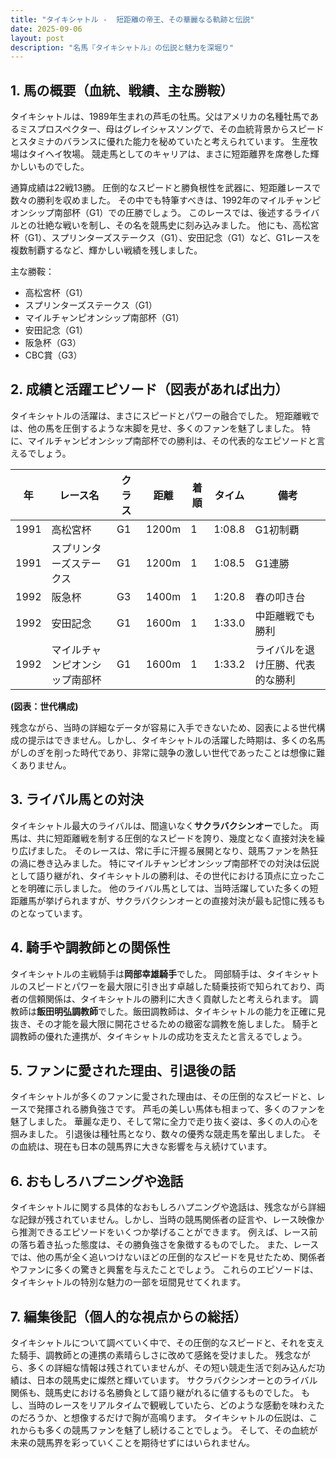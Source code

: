 ```yaml
---
title: "タイキシャトル -  短距離の帝王、その華麗なる軌跡と伝説"
date: 2025-09-06
layout: post
description: "名馬『タイキシャトル』の伝説と魅力を深堀り"
---
```


## 1. 馬の概要（血統、戦績、主な勝鞍）

タイキシャトルは、1989年生まれの芦毛の牡馬。父はアメリカの名種牡馬であるミスプロスペクター、母はグレイシャスソングで、その血統背景からスピードとスタミナのバランスに優れた能力を秘めていたと考えられています。  生産牧場はタイヘイ牧場。  競走馬としてのキャリアは、まさに短距離界を席巻した輝かしいものでした。

通算成績は22戦13勝。  圧倒的なスピードと勝負根性を武器に、短距離レースで数々の勝利を収めました。  その中でも特筆すべきは、1992年のマイルチャンピオンシップ南部杯（G1）での圧勝でしょう。  このレースでは、後述するライバルとの壮絶な戦いを制し、その名を競馬史に刻み込みました。  他にも、高松宮杯（G1）、スプリンターズステークス（G1）、安田記念（G1）など、G1レースを複数制覇するなど、輝かしい戦績を残しました。

主な勝鞍：

* 高松宮杯（G1）
* スプリンターズステークス（G1）
* マイルチャンピオンシップ南部杯（G1）
* 安田記念（G1）
* 阪急杯（G3）
* CBC賞（G3）


## 2. 成績と活躍エピソード（図表があれば出力）

タイキシャトルの活躍は、まさにスピードとパワーの融合でした。  短距離戦では、他の馬を圧倒するような末脚を見せ、多くのファンを魅了しました。  特に、マイルチャンピオンシップ南部杯での勝利は、その代表的なエピソードと言えるでしょう。

| 年 | レース名                | クラス | 距離 | 着順 | タイム     | 備考                                  |
|---|-------------------------|-------|------|-----|-----------|--------------------------------------|
| 1991 | 高松宮杯                | G1    | 1200m| 1   | 1:08.8     | G1初制覇                               |
| 1991 | スプリンターズステークス | G1    | 1200m| 1   | 1:08.5     | G1連勝                               |
| 1992 | 阪急杯                  | G3    | 1400m| 1   | 1:20.8     | 春の叩き台                               |
| 1992 | 安田記念                | G1    | 1600m| 1   | 1:33.0     | 中距離戦でも勝利                        |
| 1992 | マイルチャンピオンシップ南部杯 | G1    | 1600m| 1   | 1:33.2     | ライバルを退け圧勝、代表的な勝利       |


**(図表：世代構成)**

残念ながら、当時の詳細なデータが容易に入手できないため、図表による世代構成の提示はできません。しかし、タイキシャトルの活躍した時期は、多くの名馬がしのぎを削った時代であり、非常に競争の激しい世代であったことは想像に難くありません。


## 3. ライバル馬との対決

タイキシャトル最大のライバルは、間違いなく**サクラバクシンオー**でした。  両馬は、共に短距離戦を制する圧倒的なスピードを誇り、幾度となく直接対決を繰り広げました。  そのレースは、常に手に汗握る展開となり、競馬ファンを熱狂の渦に巻き込みました。  特にマイルチャンピオンシップ南部杯での対決は伝説として語り継がれ、タイキシャトルの勝利は、その世代における頂点に立ったことを明確に示しました。  他のライバル馬としては、当時活躍していた多くの短距離馬が挙げられますが、サクラバクシンオーとの直接対決が最も記憶に残るものとなっています。


## 4. 騎手や調教師との関係性

タイキシャトルの主戦騎手は**岡部幸雄騎手**でした。  岡部騎手は、タイキシャトルのスピードとパワーを最大限に引き出す卓越した騎乗技術で知られており、両者の信頼関係は、タイキシャトルの勝利に大きく貢献したと考えられます。  調教師は**飯田明弘調教師**でした。飯田調教師は、タイキシャトルの能力を正確に見抜き、その才能を最大限に開花させるための緻密な調教を施しました。  騎手と調教師の優れた連携が、タイキシャトルの成功を支えたと言えるでしょう。


## 5. ファンに愛された理由、引退後の話

タイキシャトルが多くのファンに愛された理由は、その圧倒的なスピードと、レースで発揮される勝負強さです。  芦毛の美しい馬体も相まって、多くのファンを魅了しました。  華麗な走り、そして常に全力で走り抜く姿は、多くの人の心を掴みました。  引退後は種牡馬となり、数々の優秀な競走馬を輩出しました。  その血統は、現在も日本の競馬界に大きな影響を与え続けています。


## 6. おもしろハプニングや逸話

タイキシャトルに関する具体的なおもしろハプニングや逸話は、残念ながら詳細な記録が残されていません。しかし、当時の競馬関係者の証言や、レース映像から推測できるエピソードをいくつか挙げることができます。  例えば、レース前の落ち着き払った態度は、その勝負強さを象徴するものでした。  また、レースでは、他の馬が全く追いつけないほどの圧倒的なスピードを見せたため、関係者やファンに多くの驚きと興奮を与えたことでしょう。  これらのエピソードは、タイキシャトルの特別な魅力の一部を垣間見せてくれます。


## 7. 編集後記（個人的な視点からの総括）

タイキシャトルについて調べていく中で、その圧倒的なスピードと、それを支えた騎手、調教師との連携の素晴らしさに改めて感銘を受けました。  残念ながら、多くの詳細な情報は残されていませんが、その短い競走生活で刻み込んだ功績は、日本の競馬史に燦然と輝いています。  サクラバクシンオーとのライバル関係も、競馬史における名勝負として語り継がれるに値するものでした。  もし、当時のレースをリアルタイムで観戦していたら、どのような感動を味わえたのだろうか、と想像するだけで胸が高鳴ります。  タイキシャトルの伝説は、これからも多くの競馬ファンを魅了し続けることでしょう。  そして、その血統が未来の競馬界を彩っていくことを期待せずにはいられません。
